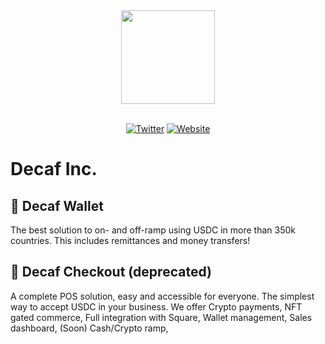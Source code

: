 <div align="center">
    <img src="https://www.decaf.so/android-chrome-256x256.png" width="150"/>
</div>

<br/>

<div align="center">

[![Twitter][ico-twitter]][url-twitter]
[![Website][ico-website]][url-website]

</div>

[ico-twitter]: https://img.shields.io/twitter/url?color=5314b9&label=Decaf&logoColor=5314b9&style=social&url=https%3A%2F%2Ftwitter.com%2Fdecaf_so
[ico-website]: https://img.shields.io/website?color=5314b9&up_color=b012b9&up_message=decaf.so&url=https%3A%2F%2Fdecaf.so
[url-twitter]: https://twitter.com/Decaf_so
[url-website]: https://decaf.so

# Decaf Inc.

## 📲 Decaf Wallet

The best solution to on- and off-ramp using USDC in more than 350k countries. This includes remittances and money transfers!

## 🛒 Decaf Checkout (deprecated)

A complete POS solution, easy and accessible for everyone. The simplest way to accept USDC in your business. We offer Crypto payments, NFT gated commerce, Full integration with Square, Wallet management, Sales dashboard, (Soon) Cash/Crypto ramp,
